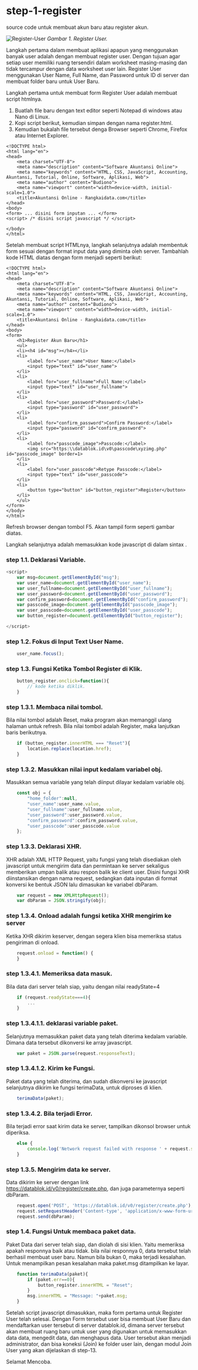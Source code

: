 # step-1-register
source code untuk membuat akun baru atau register akun.

![Register-User](https://github.com/rangkaidata/step-1-register/blob/master/register.png)
*Gambar 1. Register User.*

Langkah pertama dalam membuat aplikasi apapun yang menggunakan banyak user adalah dengan membuat register user. Dengan tujuan agar setiap user memiliki ruang tersendiri dalam worksheet masing-masing dan tidak tercampur dengan data worksheet user lain. Register User menggunakan User Name, Full Name, dan Password untuk ID di server dan membuat folder baru untuk User Baru. 

Langkah pertama untuk membuat form Register User adalah membuat script htmlnya.
1. Buatlah file baru dengan text editor seperti Notepad di windows atau Nano di Linux.
2. Kopi script berikut, kemudian simpan dengan nama register.html.
3. Kemudian bukalah file tersebut denga Browser seperti Chrome, Firefox atau Internet Explorer.

```
<!DOCTYPE html>
<html lang="en">
<head>
    <meta charset="UTF-8">
    <meta name="description" content="Software Akuntansi Online">
    <meta name="keywords" content="HTML, CSS, JavaScript, Accounting, Akuntansi, Tutorial, Online, Software, Aplikasi, Web">
    <meta name="author" content="Budiono">
    <meta name="viewport" content="width=device-width, initial-scale=1.0">
    <title>Akuntansi Online - Rangkaidata.com</title>
</head>
<body>
<form> ... disini form inputan ... </form>
<script> /* disini script javascript */ </script>

</body>
</html> 
```
Setelah membuat script HTMLnya, langkah selanjutnya adalah membentuk form sesuai dengan format input data yang diminta oleh server. Tambahlah kode HTML diatas dengan form menjadi seperti berikut:

```
<!DOCTYPE html>
<html lang="en">
<head>
    <meta charset="UTF-8">
    <meta name="description" content="Software Akuntansi Online">
    <meta name="keywords" content="HTML, CSS, JavaScript, Accounting, Akuntansi, Tutorial, Online, Software, Aplikasi, Web">
    <meta name="author" content="Budiono">
    <meta name="viewport" content="width=device-width, initial-scale=1.0">
    <title>Akuntansi Online - Rangkaidata.com</title>
</head>
<body>
<form>
	<h1>Register Akun Baru</h1>
	<ul>
	<li><h4 id="msg"></h4></li>
	<li>
		<label for="user_name">User Name:</label>
		<input type="text" id="user_name">
	</li>
	<li>
		<label for="user_fullname">Full Name:</label>
		<input type="text" id="user_fullname">
	</li>
	<li>
		<label for="user_password">Password:</label>
		<input type="password" id="user_password">
	</li>
	<li>
		<label for="confirm_password">Confirm Password:</label>
		<input type="password" id="confirm_password">
	</li>
	<li>
		<label for="passcode_image">Passcode:</label>
		<img src="https:\\datablok.id\v0\passcode\xyzimg.php" id="passcode_image" border=1>
	</li>
	<li>	
		<label for="user_passcode">Retype Passcode:</label>
		<input type="text" id="user_passcode">
	</li>
	<li>
		<button type="button" id="button_register">Register</button>
	</li>
	</ul>
</form>
</body>
</html> 
```
Refresh browser dengan tombol F5. Akan tampil form seperti gambar diatas.

Langkah selanjutnya adalah memasukkan kode javascript di dalam sintax <script></script>.

### step 1.1. Deklarasi Variable.

```javascript
<script>
	var msg=document.getElementById("msg");
	var user_name=document.getElementById("user_name");
	var user_fullname=document.getElementById("user_fullname");
	var user_password=document.getElementById("user_password");
	var confirm_password=document.getElementById("confirm_password");
	var passcode_image=document.getElementById("passcode_image");
	var user_passcode=document.getElementById("user_passcode");
	var button_register=document.getElementById("button_register");

</script>
```

### step 1.2. Fokus di Input Text User Name.
```javascript
	user_name.focus();
```

### step 1.3. Fungsi Ketika Tombol Register di Klik.
```javascript
	button_register.onclick=function(){
		// kode ketika diklik.
	}
```
### step 1.3.1. Membaca nilai tombol.
Bila nilai tombol adalah Reset, maka program akan memanggil ulang halaman untuk refresh. Bila nilai tombol adalah Register, maka lanjutkan baris berikutnya.
```javascript
	if (button_register.innerHTML === "Reset"){
		location.replace(location.href);
	}
```
### step 1.3.2. Masukkan nilai input kedalam variabel obj.
Masukkan semua variable yang telah diinput dilayar kedalam variable obj. 
```javascript
	const obj = {
		"home_folder":null,
		"user_name":user_name.value,
		"user_fullname":user_fullname.value,
		"user_password":user_password.value,
		"confirm_password":confirm_password.value,
		"user_passcode":user_passcode.value
	};
```
### step 1.3.3. Deklarasi XHR.
XHR adalah XML HTTP Request, yaitu fungsi yang telah disediakan oleh javascript untuk mengirim data dan permintaan ke server sekaligus memberikan umpan balik atau respon balik ke client user. Disini fungsi XHR diinstansikan dengan nama request, sedangkan data inputan di format konversi ke bentuk JSON lalu dimasukan ke variabel dbParam.
```javascript		
	var request = new XMLHttpRequest();
	var dbParam = JSON.stringify(obj);
```
### step 1.3.4. Onload adalah fungsi ketika XHR mengirim ke server
Ketika XHR dikirim keserver, dengan segera klien bisa memeriksa status pengiriman di onload.
```javascript
	request.onload = function() {
	}
```
### step 1.3.4.1. Memeriksa data masuk.
Bila data dari server telah siap, yaitu dengan nilai readyState=4
```javascript
	if (request.readyState===4){
		...
	} 
```
### step 1.3.4.1.1. deklarasi variable paket.
Selanjutnya memasukkan paket data yang telah diterima kedalam variable. Dimana data tersebut dikonversi ke array javascript.
```javascript
	var paket = JSON.parse(request.responseText);
```
### step 1.3.4.1.2. Kirim ke Fungsi.
Paket data yang telah diterima, dan sudah dikonversi ke javascript selanjutnya dikirim ke fungsi terimaData, untuk diproses di klien.
```javascript
	terimaData(paket);
```
### step 1.3.4.2. Bila terjadi Error.
Bila terjadi error saat kirim data ke server, tampilkan dikonsol browser untuk diperiksa.
```javascript
	else {
		console.log('Network request failed with response ' + request.status + ': ' + request.statusText)
	}
```
### step 1.3.5. Mengirim data ke server.
Data dikirim ke server dengan link https://datablok.id/v0/register/create.php, dan juga parameternya seperti dbParam.
```javascript
	request.open('POST', 'https://datablok.id/v0/register/create.php');
	request.setRequestHeader('Content-type', 'application/x-www-form-urlencoded');
	request.send(dbParam);
```
### step 1.4. Fungsi Untuk membaca paket data.
Paket Data dari server telah siap, dan diolah di sisi klien. Yaitu memeriksa apakah responnya baik atau tidak. bila nilai responnya 0, data tersebut telah berhasil membuat user baru. Namun bila bukan 0, maka terjadi kesalahan. Untuk menampilkan pesan kesalahan maka paket.msg ditampilkan ke layar.
```javascript
	function terimaData(paket){
		if (paket.err==0){
			button_register.innerHTML = "Reset";
		}
		msg.innerHTML = "Message: "+paket.msg;
	}
```

Setelah script javascript dimasukkan, maka form pertama untuk Register User telah selesai. Dengan Form tersebut user bisa membuat User Baru dan mendaftarkan user tersebut di server datablok.id, dimana server tersebut akan membuat ruang baru untuk user yang digunakan untuk memasukkan data data, mengedit data, dan menghapus data. User tersebut akan menjadi administrator, dan bisa koneksi (Join) ke folder user lain, dengan modul Join User yang akan dijelaskan di step-13. 


Selamat Mencoba.

